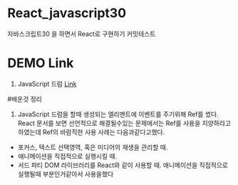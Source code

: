 # React_javascript30
자바스크립트30 을 하면서 React로 구현하기 커밋테스트




# DEMO Link

1. JavaScript 드럼 
[Link](http://heejune.kr/react_project/javascript30/1/)








#배운것 정리


1. JavaScript 드럼을 할때 생성되는 엘리멘트에 이벤트를 주기위해 Ref를 썼다.
React 문서를 보면 선언적으로 해결될수있는 문제에서는 Ref를 사용을 지양하라고하였는데
Ref의 바람직한 사용 사례는 다음과같다고했다.
* 포커스, 텍스트 선택영역, 혹은 미디어의 재생을 관리할 때.
* 애니메이션을 직접적으로 실행시킬 때.
* 서드 파티 DOM 라이브러리를 React와 같이 사용할 때.
애니메이션을 직접적으로 실행될때 부분인거같아서 사용을했다
